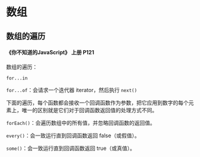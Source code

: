 # 数组





## 数组的遍历

#### 《你不知道的JavaScript》 上册 P121

数组的遍历：

`for...in`

`for...of`：会请求一个迭代器 iterator，然后执行 `next()`

下面的遍历，每个函数都会接收一个回调函数作为参数，把它应用到数字的每个元素上，唯一的区别就是它们对于回调函数返回值的处理方式不同。

`forEach()`：会遍历数组中的所有值，并忽略回调函数的返回值。

`every()`：会一致运行直到回调函数返回 false（或假值）。

`some()`：会一致运行直到回调函数返回 true（或真值）。

